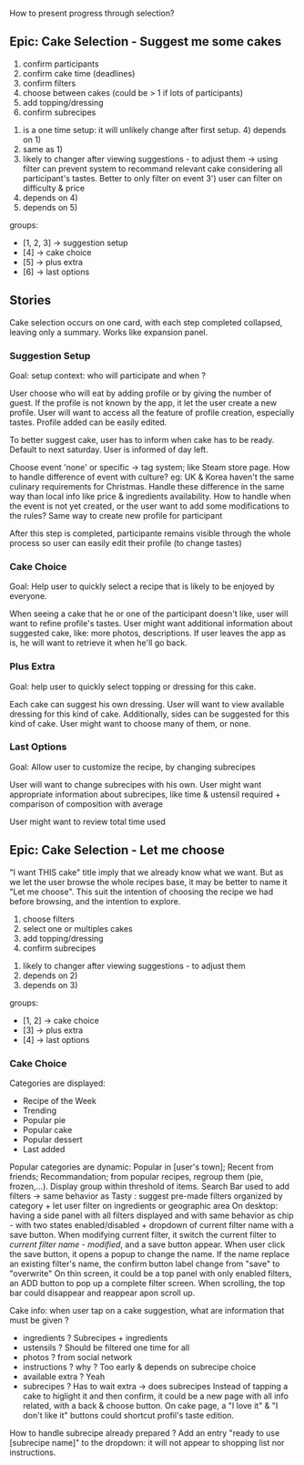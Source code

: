 How to present progress through selection?

## Epic: Cake Selection - Suggest me some cakes

1. confirm participants
2. confirm cake time (deadlines)
3. confirm filters
4. choose between cakes (could be > 1 if lots of participants)
5. add topping/dressing
6. confirm subrecipes

1) is a one time setup: it will unlikely change after first setup. 4) depends on 1)
2) same as 1)
3) likely to changer after viewing suggestions - to adjust them -> using filter can prevent system to recommand relevant cake considering all participant's tastes. Better to only filter on event
3') user can filter on difficulty & price
4) depends on 4)
5) depends on 5)

groups:

- [1, 2, 3] -> suggestion setup
- [4] -> cake choice
- [5] -> plus extra
- [6] -> last options

## Stories

Cake selection occurs on one card, with each step completed collapsed, leaving only a summary. Works like expansion panel.

### Suggestion Setup

Goal: setup context: who will participate and when ?

User choose who will eat by adding profile or by giving the number of guest. If the profile is not
known by the app, it let the user create a new profile. User will want to access all the feature of
profile creation, especially tastes. Profile added can be easily edited.

To better suggest cake, user has to inform when cake has to be ready. Default to next saturday. User
is informed of day left.

Choose event 'none' or specific -> tag system; like Steam store page. How to handle difference of event with culture?
eg: UK & Korea haven't the same culinary requirements for Christmas.
Handle these difference in the same way than local info like price & ingredients availability.
How to handle when the event is not yet created, or the user want to add some modifications to the rules?
Same way to create new profile for participant

After this step is completed, participante remains visible through the whole process so user can easily edit their profile (to change tastes)

### Cake Choice

Goal: Help user to quickly select a recipe that is likely to be enjoyed by everyone.

When seeing a cake that he or one of the participant doesn't like, user will want to refine
profile's tastes. User might want additional information about suggested cake, like: more photos,
descriptions. If user leaves the app as is, he will want to retrieve it when he'll go back.

### Plus Extra

Goal: help user to quickly select topping or dressing for this cake.

Each cake can suggest his own dressing. User will want to view available dressing for this kind of
cake. Additionally, sides can be suggested for this kind of cake. User might want to choose many of
them, or none.

### Last Options

Goal: Allow user to customize the recipe, by changing subrecipes

User will want to change subrecipes with his own. User might want appropriate information about
subrecipes, like time & ustensil required + comparison of composition with average

User might want to review total time used

## Epic: Cake Selection - Let me choose

"I want THIS cake" title imply that we already know what we want. But as we let the user browse the whole recipes base, it may be better to name it "Let me choose". This suit the intention of choosing the recipe we had before browsing, and the intention to explore.

1. choose filters
2. select one or multiples cakes
3. add topping/dressing
4. confirm subrecipes

1) likely to changer after viewing suggestions - to adjust them
2) depends on 2)
3) depends on 3)

groups:

- [1, 2] -> cake choice
- [3] -> plus extra
- [4] -> last options

### Cake Choice

Categories are displayed:
- Recipe of the Week
- Trending
- Popular pie
- Popular cake
- Popular dessert
- Last added

Popular categories are dynamic: Popular in [user's town]; Recent from friends; Recommandation; from popular recipes, regroup them (pie, frozen,...). Display group within threshold of items.
Search Bar used to add filters -> same behavior as Tasty : suggest pre-made filters organized by category + let user filter on ingredients or geographic area
On desktop: having a side panel with all filters displayed and with same behavior as chip - with two states enabled/disabled + dropdown of current filter name with a save button. When modifying current filter, it switch the current filter to _current filter name - modified_, and a save button appear. When user click the save button, it opens a popup to change the name. If the name replace an existing filter's name, the confirm button label change from "save" to "overwrite"
On thin screen, it could be a top panel with only enabled filters, an ADD button to pop up a complete filter screen. When scrolling, the top bar could disappear and reappear apon scroll up.

Cake info: when user tap on a cake suggestion, what are information that must be given ?
- ingredients ? Subrecipes + ingredients
- ustensils ? Should be filtered one time for all
- photos ? from social network
- instructions ? why ? Too early & depends on subrecipe choice
- available extra ? Yeah
- subrecipes ? Has to wait extra -> does subrecipes
Instead of tapping a cake to higlight it and then confirm, it could be a new page with all info related, with a back & choose button.
On cake page, a "I love it" & "I don't like it" buttons could shortcut profil's taste edition.

How to handle subrecipe already prepared ? Add an entry "ready to use [subrecipe name]" to the dropdown: it will not appear to shopping list nor instructions.
